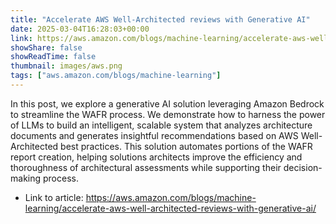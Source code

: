 ```yaml
---
title: "Accelerate AWS Well-Architected reviews with Generative AI"
date: 2025-03-04T16:28:03+00:00
link: https://aws.amazon.com/blogs/machine-learning/accelerate-aws-well-architected-reviews-with-generative-ai/
showShare: false
showReadTime: false
thumbnail: images/aws.png
tags: ["aws.amazon.com/blogs/machine-learning"]
---
```

In this post, we explore a generative AI solution leveraging Amazon Bedrock to streamline the WAFR process. We demonstrate how to harness the power of LLMs to build an intelligent, scalable system that analyzes architecture documents and generates insightful recommendations based on AWS Well-Architected best practices. This solution automates portions of the WAFR report creation, helping solutions architects improve the efficiency and thoroughness of architectural assessments while supporting their decision-making process.

- Link to article: https://aws.amazon.com/blogs/machine-learning/accelerate-aws-well-architected-reviews-with-generative-ai/